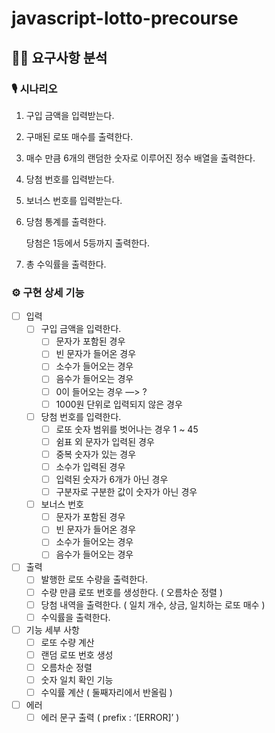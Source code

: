 # javascript-lotto-precourse

## 🤷🏻 요구사항 분석

### 🎙️ 시나리오

1. 구입 금액을 입력받는다.
2. 구매된 로또 매수를 출력한다.
3. 매수 만큼 6개의 랜덤한 숫자로 이루어진 정수 배열을 출력한다.
4. 당첨 번호를 입력받는다.
5. 보너스 번호를 입력받는다.
6. 당첨 통계를 출력한다.

   당첨은 1등에서 5등까지 출력한다.

7. 총 수익률을 출력한다.

### ⚙️ 구현 상세 기능

- [ ] 입력
  - [ ] 구입 금액을 입력한다.
    - [ ] 문자가 포함된 경우
    - [ ] 빈 문자가 들어온 경우
    - [ ] 소수가 들어오는 경우
    - [ ] 음수가 들어오는 경우
    - [ ] 0이 들어오는 경우 —> ?
    - [ ] 1000원 단위로 입력되지 않은 경우
  - [ ] 당첨 번호를 입력한다.
    - [ ] 로또 숫자 범위를 벗어나는 경우 1 ~ 45
    - [ ] 쉼표 외 문자가 입력된 경우
    - [ ] 중복 숫자가 있는 경우
    - [ ] 소수가 입력된 경우
    - [ ] 입력된 숫자가 6개가 아닌 경우
    - [ ] 구분자로 구분한 값이 숫자가 아닌 경우
  - [ ] 보너스 번호
    - [ ] 문자가 포함된 경우
    - [ ] 빈 문자가 들어온 경우
    - [ ] 소수가 들어오는 경우
    - [ ] 음수가 들어오는 경우
- [ ] 출력
  - [ ] 발행한 로또 수량을 출력한다.
  - [ ] 수량 만큼 로또 번호를 생성한다. ( 오름차순 정렬 )
  - [ ] 당첨 내역을 출력한다. ( 일치 개수, 상금, 일치하는 로또 매수 )
  - [ ] 수익률을 출력한다.
- [ ] 기능 세부 사항
  - [ ] 로또 수량 계산
  - [ ] 랜덤 로또 번호 생성
  - [ ] 오름차순 정렬
  - [ ] 숫자 일치 확인 기능
  - [ ] 수익률 계산 ( 둘째자리에서 반올림 )
- [ ] 에러
  - [ ] 에러 문구 출력 ( prefix : ‘[ERROR]’ )
